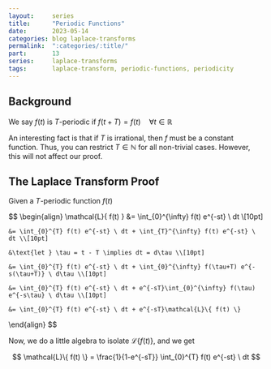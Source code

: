 ```yaml
---
layout:     series
title:      "Periodic Functions"
date:       2023-05-14
categories: blog laplace-transforms
permalink:  ":categories/:title/"
part:       13
series:     laplace-transforms
tags:       laplace-transform, periodic-functions, periodicity
---
```


## Background

We say $f(t)$ is $T$-periodic if $f(t+T) = f(t) \quad \forall t \in \mathbb{R}$

An interesting fact is that if $T$ is irrational, then $f$ must be a constant function. Thus, you can restrict $T \in \mathbb{N}$ for all non-trivial cases. However, this will not affect our proof.

## The Laplace Transform Proof

Given a $T$-periodic function $f(t)$

$$
\begin{align}
    \mathcal{L}\{ f(t) \} 
    &= \int_{0}^{\infty} f(t) e^{-st} \ dt \\[10pt]

    &= \int_{0}^{T} f(t) e^{-st} \ dt + \int_{T}^{\infty} f(t) e^{-st} \ dt \\[10pt]

    &\text{let } \tau = t - T \implies dt = d\tau \\[10pt]

    &= \int_{0}^{T} f(t) e^{-st} \ dt + \int_{0}^{\infty} f(\tau+T) e^{-s(\tau+T)} \ d\tau \\[10pt]

    &= \int_{0}^{T} f(t) e^{-st} \ dt + e^{-sT}\int_{0}^{\infty} f(\tau) e^{-s\tau} \ d\tau \\[10pt]

    &= \int_{0}^{T} f(t) e^{-st} \ dt + e^{-sT}\mathcal{L}\{ f(t) \}    
\end{align}
$$

Now, we do a little algebra to isolate $\mathcal{L}\{ f(t) \}$, and we get

$$
\mathcal{L}\{ f(t) \} = \frac{1}{1-e^{-sT}} \int_{0}^{T} f(t) e^{-st} \ dt
$$

